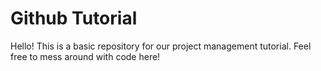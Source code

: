 # Github Tutorial

Hello! This is a basic repository for our project management tutorial. Feel free to mess around with code here!
